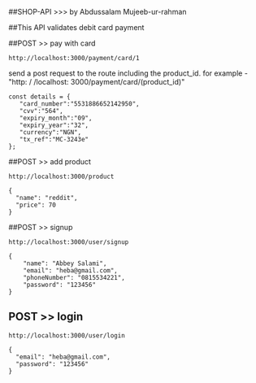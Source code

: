 ##SHOP-API >>> by Abdussalam Mujeeb-ur-rahman

##This API validates debit card payment

##POST >> pay with card

```
http://localhost:3000/payment/card/1
```
send a post request to the route including the product_id. for example -"http: / /localhost: 3000/payment/card/(product_id)"

```
const details = {
   "card_number":"5531886652142950",
   "cvv":"564",
   "expiry_month":"09",
   "expiry_year":"32",
   "currency":"NGN",
   "tx_ref":"MC-3243e"
};
```
##POST >> add product

```
http://localhost:3000/product
```

```
{
  "name": "reddit",
  "price": 70
}
```

##POST >> signup

```
http://localhost:3000/user/signup
```

```
{
    "name": "Abbey Salami",
    "email": "heba@gmail.com",
    "phoneNumber": "0815534221",
    "password": "123456"
}
```

## POST  >> login

```
http://localhost:3000/user/login
```

```
{
  "email": "heba@gmail.com",
  "password": "123456"
}
```